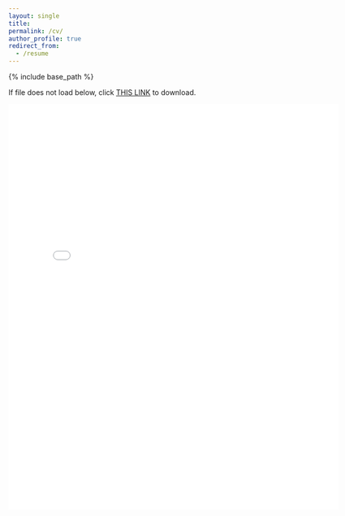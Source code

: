 ```yaml
---
layout: single
title:
permalink: /cv/
author_profile: true
redirect_from:
  - /resume
---
```


{% include base_path %}

If file does not load below, click [THIS LINK](https://rasheedibrahim-politics.github.io/files/rasheedcv.pdf) to download.

<embed src="{{ site.baseurl }}/files/rasheedcv.pdf" width="650" height="800" type='application/pdf'>
